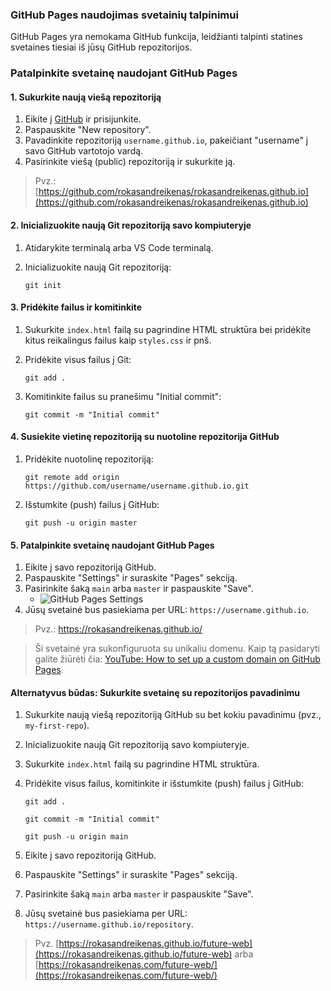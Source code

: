 
### GitHub Pages naudojimas svetainių talpinimui

GitHub Pages yra nemokama GitHub funkcija, leidžianti talpinti statines svetaines tiesiai iš jūsų GitHub repozitorijos.

### Patalpinkite svetainę naudojant GitHub Pages

#### 1. Sukurkite naują viešą repozitoriją

1.  Eikite į [GitHub](https://github.com/) ir prisijunkite.
2.  Paspauskite "New repository".
3.  Pavadinkite repozitoriją `username.github.io`, pakeičiant "username" į savo GitHub vartotojo vardą.
4.  Pasirinkite viešą (public) repozitoriją ir sukurkite ją.

> Pvz.: [https://github.com/rokasandreikenas/rokasandreikenas.github.io](https://github.com/rokasandreikenas/rokasandreikenas.github.io)

#### 2. Inicializuokite naują Git repozitoriją savo kompiuteryje

1.  Atidarykite terminalą arba VS Code terminalą.
2.  Inicializuokite naują Git repozitoriją:
    
    `git init`  

#### 3. Pridėkite failus ir komitinkite

1.  Sukurkite `index.html` failą su pagrindine HTML struktūra bei pridėkite kitus reikalingus failus kaip `styles.css` ir pnš.
    
2.  Pridėkite visus failus į Git:
    
    `git add .` 
    
3.  Komitinkite failus su pranešimu "Initial commit":
    
    `git commit -m "Initial commit"` 
    

#### 4. Susiekite vietinę repozitoriją su nuotoline repozitorija GitHub

1.  Pridėkite nuotolinę repozitoriją:
    
    `git remote add origin https://github.com/username/username.github.io.git` 
    
2.  Išstumkite (push) failus į GitHub:

    `git push -u origin master` 
    

#### 5. Patalpinkite svetainę naudojant GitHub Pages

1.  Eikite į savo repozitoriją GitHub.
2.  Paspauskite "Settings" ir suraskite "Pages" sekciją.
3.  Pasirinkite šaką `main` arba `master` ir paspauskite "Save".
    -   ![GitHub Pages Settings](https://i.postimg.cc/BvNCX87S/image.png)
4.  Jūsų svetainė bus pasiekiama per URL: `https://username.github.io`.

> Pvz.: https://rokasandreikenas.github.io/

> Ši svetainė yra sukonfiguruota su unikaliu domenu. Kaip tą pasidaryti galite žiūrėti čia: [YouTube: How to set up a custom domain on GitHub Pages](https://www.youtube.com/watch?v=rIXWUJ5U8bY). 


#### Alternatyvus būdas: Sukurkite svetainę su repozitorijos pavadinimu

1.  Sukurkite naują viešą repozitoriją GitHub su bet kokiu pavadinimu (pvz., `my-first-repo`).
2.  Inicializuokite naują Git repozitoriją savo kompiuteryje.
3.  Sukurkite `index.html` failą su pagrindine HTML struktūra.
4.  Pridėkite visus failus, komitinkite ir išstumkite (push) failus į GitHub:
    
    `git add .`
    
    `git commit -m "Initial commit"`
    
    `git push -u origin main` 
    
5.  Eikite į savo repozitoriją GitHub.
6.  Paspauskite "Settings" ir suraskite "Pages" sekciją.
7.  Pasirinkite šaką `main` arba `master` ir paspauskite "Save".
8.  Jūsų svetainė bus pasiekiama per URL: `https://username.github.io/repository`.

> Pvz. [https://rokasandreikenas.github.io/future-web](https://rokasandreikenas.github.io/future-web) 
> arba [https://rokasandreikenas.com/future-web/](https://rokasandreikenas.com/future-web/)
